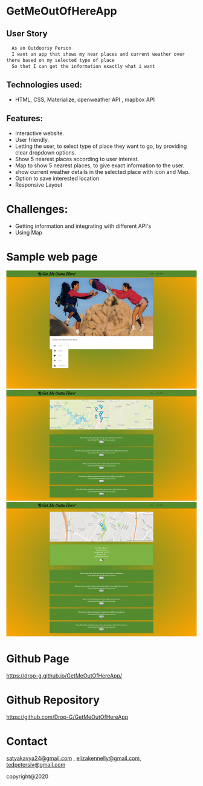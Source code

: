 # GetMeOutOfHereApp

## User Story
```
  As an Outdoorsy Person
  I want an app that shows my near places and current weather over there based on my selected type of place
  So that I can get the information exactly what i want
  ```

 ## Technologies used:
* HTML, CSS, Materialize, openweather API , mapbox API

## Features:
* Interactive website.
* User friendly.
* Letting the user, to select type of place they want to go, by providing clear dropdown options.
* Show 5 nearest places according to user interest.
* Map to show 5 nearest places, to give exact information to the user.
* show current weather details in the selected place with icon and Map.
* Option to save interested location
* Responsive Layout


# Challenges:
* Getting information and integrating with different API's
* Using Map

# Sample web page
![picture](assets/dev/gmoh.png)
![picture](assets/dev/mapandplaces.png)
![picture](assets/dev/weatherDetails.png)

# Github Page 
https://drop-g.github.io/GetMeOutOfHereApp/


# Github Repository
https://github.com/Drop-G/GetMeOutOfHereApp

# Contact 
satyakavya24@gmail.com , 
elizakennelly@gmail.com, 
tedpetersiv@gmail.com


copyright@2020

